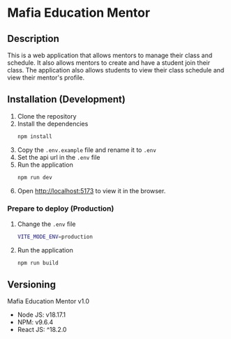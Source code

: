 # Mafia Education Mentor

## Description

This is a web application that allows mentors to manage their class and schedule. It also allows mentors to create and have a student join their class. The application also allows students to view their class schedule and view their mentor's profile.

## Installation (Development)

1. Clone the repository
2. Install the dependencies
    ```bash
    npm install
    ```
3. Copy the `.env.example` file and rename it to `.env`
4. Set the api url in the `.env` file
5. Run the application
    ```bash
    npm run dev
    ```
6. Open [http://localhost:5173](http://localhost:5173) to view it in the browser.

### Prepare to deploy (Production)

1. Change the `.env` file
    ```bash
    VITE_MODE_ENV=production
    ```
2. Run the application
    ```bash
    npm run build
    ```

## Versioning

Mafia Education Mentor v1.0

-   Node JS: v18.17.1
-   NPM: v9.6.4
-   React JS: ^18.2.0
